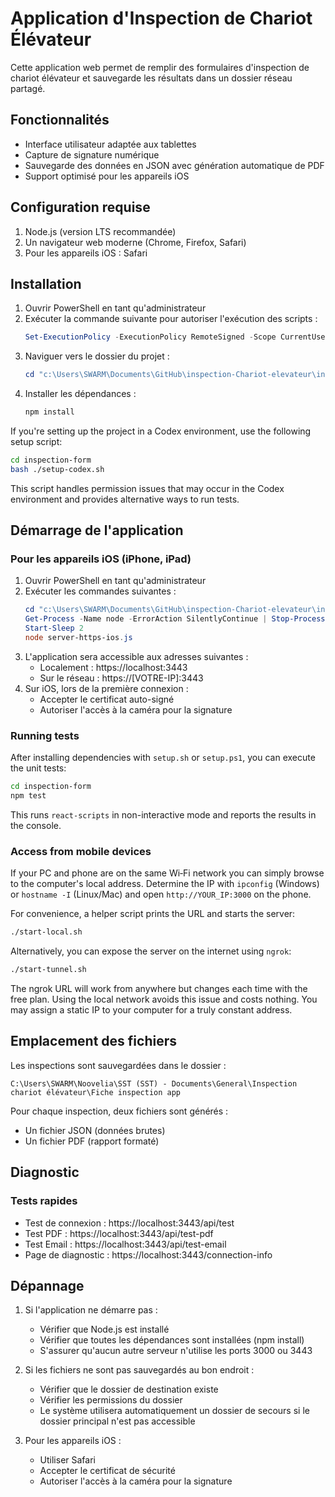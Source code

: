 # Application d'Inspection de Chariot Élévateur

Cette application web permet de remplir des formulaires d'inspection de chariot élévateur et sauvegarde les résultats dans un dossier réseau partagé.

## Fonctionnalités
- Interface utilisateur adaptée aux tablettes
- Capture de signature numérique
- Sauvegarde des données en JSON avec génération automatique de PDF
- Support optimisé pour les appareils iOS

## Configuration requise
1. Node.js (version LTS recommandée)
2. Un navigateur web moderne (Chrome, Firefox, Safari)
3. Pour les appareils iOS : Safari

## Installation

1. Ouvrir PowerShell en tant qu'administrateur
2. Exécuter la commande suivante pour autoriser l'exécution des scripts :
   ```powershell
   Set-ExecutionPolicy -ExecutionPolicy RemoteSigned -Scope CurrentUser
   ```
3. Naviguer vers le dossier du projet :
   ```powershell
   cd "c:\Users\SWARM\Documents\GitHub\inspection-Chariot-elevateur\inspection-form"
   ```
4. Installer les dépendances :
   ```powershell
   npm install
   ```

If you're setting up the project in a Codex environment, use the following setup script:

```bash
cd inspection-form
bash ./setup-codex.sh
```

This script handles permission issues that may occur in the Codex environment and provides alternative ways to run tests.

## Démarrage de l'application

### Pour les appareils iOS (iPhone, iPad)
1. Ouvrir PowerShell en tant qu'administrateur
2. Exécuter les commandes suivantes :
   ```powershell
   cd "c:\Users\SWARM\Documents\GitHub\inspection-Chariot-elevateur\inspection-form"
   Get-Process -Name node -ErrorAction SilentlyContinue | Stop-Process -Force
   Start-Sleep 2
   node server-https-ios.js
   ```
3. L'application sera accessible aux adresses suivantes :
   - Localement : https://localhost:3443
   - Sur le réseau : https://[VOTRE-IP]:3443
4. Sur iOS, lors de la première connexion :
   - Accepter le certificat auto-signé
   - Autoriser l'accès à la caméra pour la signature

<!-- La version standard n'est plus supportée, seule la version iOS est maintenue
### Pour les autres appareils (Android, PC)
1. Ouvrir PowerShell en tant qu'administrateur
2. Exécuter les commandes suivantes :
   ```powershell
   cd "c:\Users\SWARM\Documents\GitHub\inspection-Chariot-elevateur\inspection-form"
   Get-Process -Name node -ErrorAction SilentlyContinue | Stop-Process -Force
   Start-Sleep 2
   node server.js
   ```
3. L'application sera accessible aux adresses suivantes :
   - Localement : http://localhost:3000
   - Sur le réseau : http://[VOTRE-IP]:3000
-->

### Running tests
After installing dependencies with `setup.sh` or `setup.ps1`, you can execute the unit tests:
```bash
cd inspection-form
npm test
```

This runs `react-scripts` in non-interactive mode and reports the results in the console.

### Access from mobile devices

If your PC and phone are on the same Wi‑Fi network you can simply browse to the computer's local address. Determine the IP with `ipconfig` (Windows) or `hostname -I` (Linux/Mac) and open `http://YOUR_IP:3000` on the phone.

For convenience, a helper script prints the URL and starts the server:

```bash
./start-local.sh
```

Alternatively, you can expose the server on the internet using `ngrok`:

```bash
./start-tunnel.sh
```

The ngrok URL will work from anywhere but changes each time with the free plan. Using the local network avoids this issue and costs nothing. You may assign a static IP to your computer for a truly constant address.

## Emplacement des fichiers

Les inspections sont sauvegardées dans le dossier :
```
C:\Users\SWARM\Noovelia\SST (SST) - Documents\General\Inspection chariot élévateur\Fiche inspection app
```

Pour chaque inspection, deux fichiers sont générés :
- Un fichier JSON (données brutes)
- Un fichier PDF (rapport formaté)

## Diagnostic

### Tests rapides
- Test de connexion : https://localhost:3443/api/test
- Test PDF : https://localhost:3443/api/test-pdf
- Test Email : https://localhost:3443/api/test-email
- Page de diagnostic : https://localhost:3443/connection-info

## Dépannage

1. Si l'application ne démarre pas :
   - Vérifier que Node.js est installé
   - Vérifier que toutes les dépendances sont installées (npm install)
   - S'assurer qu'aucun autre serveur n'utilise les ports 3000 ou 3443

2. Si les fichiers ne sont pas sauvegardés au bon endroit :
   - Vérifier que le dossier de destination existe
   - Vérifier les permissions du dossier
   - Le système utilisera automatiquement un dossier de secours si le dossier principal n'est pas accessible

3. Pour les appareils iOS :
   - Utiliser Safari
   - Accepter le certificat de sécurité
   - Autoriser l'accès à la caméra pour la signature
